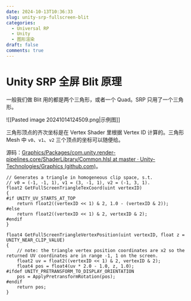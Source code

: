 ```yaml
---
date: 2024-10-13T10:36:33
slug: unity-srp-fullscreen-blit
categories:
  - Universal RP
  - Unity
  - 图形渲染
draft: false
comments: true
---
```


# Unity SRP 全屏 Blit 原理

<!-- more -->

一般我们做 Blit 用的都是两个三角形，或者一个 Quad。SRP 只用了一个三角形。

![[Pasted image 20241014124509.png|示例图]]

三角形顶点的齐次坐标是在 Vertex Shader 里根据 Vertex ID 计算的。三角形 Mesh 中 `v0`、`v1`、`v2` 三个顶点的坐标可以随便给。

源码：[Graphics/Packages/com.unity.render-pipelines.core/ShaderLibrary/Common.hlsl at master · Unity-Technologies/Graphics (github.com)](https://github.com/Unity-Technologies/Graphics/blob/master/Packages/com.unity.render-pipelines.core/ShaderLibrary/Common.hlsl)。

``` hlsl
// Generates a triangle in homogeneous clip space, s.t.
// v0 = (-1, -1, 1), v1 = (3, -1, 1), v2 = (-1, 3, 1).
float2 GetFullScreenTriangleTexCoord(uint vertexID)
{
#if UNITY_UV_STARTS_AT_TOP
    return float2((vertexID << 1) & 2, 1.0 - (vertexID & 2));
#else
    return float2((vertexID << 1) & 2, vertexID & 2);
#endif
}

float4 GetFullScreenTriangleVertexPosition(uint vertexID, float z = UNITY_NEAR_CLIP_VALUE)
{
    // note: the triangle vertex position coordinates are x2 so the returned UV coordinates are in range -1, 1 on the screen.
    float2 uv = float2((vertexID << 1) & 2, vertexID & 2);
    float4 pos = float4(uv * 2.0 - 1.0, z, 1.0);
#ifdef UNITY_PRETRANSFORM_TO_DISPLAY_ORIENTATION
    pos = ApplyPretransformRotation(pos);
#endif
    return pos;
}
```
